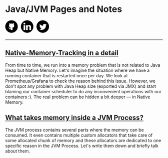 # Java/JVM Pages and Notes

<div style="font-size: 35px; color: grey">
    <a href="https://github.com/petrbouda" target="_blank"><img style="width:40px" src="../img/social/github.png" /></a>
    <a href="https://www.linkedin.com/in/petr-bouda" target="_blank"><img style="width:40px" src="../img/social/linkedin.png" /></a>
    <a href="https://twitter.com/p_bouda" target="_blank"><img style="width:40px" src="../img/social/twitter.png" /></a>
</div>

---

## <a href="?native-memory-tracking">Native-Memory-Tracking in a detail</a>

From time to time, we run into a memory problem that is not related to Java Heap but Native Memory. 
Let's imagine the situation where we have a running container that is restarted once per day. 
We look at Prometheus/Grafana to check the reason behind this issue. However, we don't spot 
any problem with Java Heap size (exported via JMX) and start blaming our container scheduler 
to do any inconvenient operations with our containers :). The real problem can be hidden 
a bit deeper — in Native Memory.

## <a href="?memory-in-jvm-process">What takes memory inside a JVM Process?</a>

The JVM process contains several parts where the memory can be consumed. It even contains
multiple custom allocators that take care of some allocated chunk of memory and these
allocators are dedicated to one specific reason in the JVM Process. Let's write them down
and briefly talk about them.